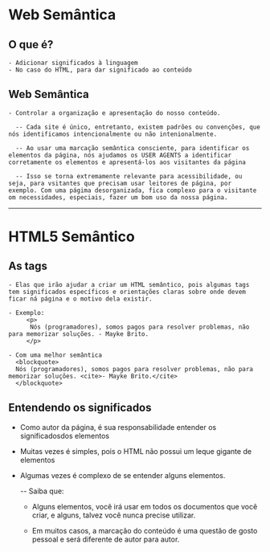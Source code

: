 # Web Semântica

  ## O que é?
    - Adicionar significados à linguagem
    - No caso do HTML, para dar significado ao conteúdo

  ## Web Semântica
    - Controlar a organização e apresentação do nosso conteúdo.

      -- Cada site é único, entretanto, existem padrões ou convenções, que nós identificamos intencionalmente ou não intenionalmente.

      -- Ao usar uma marcação semântica consciente, para identificar os elementos da página, nós ajudamos os USER AGENTS a identificar corretamente os elementos e apresentá-los aos visitantes da página

      -- Isso se torna extremamente relevante para acessibilidade, ou seja, para vsitantes que precisam usar leitores de página, por exemplo. Com uma págima desorganizada, fica complexo para o visitante om necessidades, especiais, fazer um bom uso da nossa página.

-----------------------------------------------------------------------------------------------------------------

# HTML5 Semântico

  ## As tags
    - Elas que irão ajudar a criar um HTML semântico, pois algumas tags tem significados específicos e orientações claras sobre onde devem ficar ná página e o motivo dela existir.

    - Exemplo:
         <p>
          Nós (programadores), somos pagos para resolver problemas, não para memorizar soluções. - Mayke Brito.
         </p>

    - Com uma melhor semântica
      <blockquote>
      Nós (programadores), somos pagos para resolver problemas, não para memorizar soluções. <cite>- Mayke Brito.</cite>
      </blockquote>

## Entendendo os significados
  - Como autor da página, é sua responsabilidade entender os significadosdos elementos
  - Muitas vezes é simples, pois o HTML não possui um leque gigante de elementos
  - Algumas vezes é complexo de se entender alguns elementos.

    -- Saiba que:
      - Alguns elementos, você irá usar em todos os documentos que você criar, e alguns, talvez você nunca precise utilizar.

    - Em muitos casos, a marcação do conteúdo é uma questão de gosto pessoal e será diferente de autor para autor.
